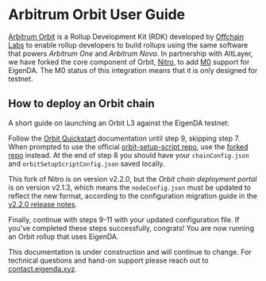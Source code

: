 # Arbitrum Orbit User Guide

[Arbitrum
Orbit][ref1] is
a Rollup Development Kit (RDK) developed by [Offchain
Labs][ref2] to enable rollup developers to build
rollups using the same software that powers *Arbitrum One* and *Arbitrum Nova*.
In partnership with AltLayer, we have forked the core component of Orbit,
[Nitro][ref3], to add
[M0][ref4] support for EigenDA. The M0 status of
this integration means that it is only designed for testnet.

## How to deploy an Orbit chain

A short guide on launching an Orbit L3 against the EigenDA testnet:

Follow the [Orbit
Quickstart][ref5]
documentation until step 9, skipping step 7. When prompted to use the official
[orbit-setup-script repo][ref6],
use the [forked repo][ref7] instead.
At the end of step 8 you should have your `chainConfig.json` and
`orbitSetupScriptConfig.json` saved locally.

This fork of Nitro is on version v2.2.0, but the *Orbit chain deployment portal*
is on version v2.1.3, which means the `nodeConfig.json` must be updated to
reflect the new format, according to the configuration migration guide in the
[v2.2.0 release
notes][ref8].

Finally, continue with steps 9-11 with your updated configuration file. If
you've completed these steps successfully, congrats! You are now running an
Orbit rollup that uses EigenDA.

This documentation is under construction and will continue to change. For
technical questions and hand-on support please reach out to
[contact.eigenda.xyz][ref9].

[ref1]: https://docs.arbitrum.io/launch-orbit-chain/orbit-gentle-introduction
[ref2]: https://www.offchainlabs.com/
[ref3]: https://github.com/layr-Labs/nitro
[ref4]: ../integrations-overview.md#M0
[ref5]: https://docs.arbitrum.io/launch-orbit-chain/orbit-quickstart
[ref6]: https://github.com/OffchainLabs/orbit-setup-script
[ref7]: https://github.com/Layr-Labs/orbit-setup-script
[ref8]: https://github.com/OffchainLabs/nitro/releases/tag/v2.2.0
[ref9]: https://contact.eigenda.xyz
